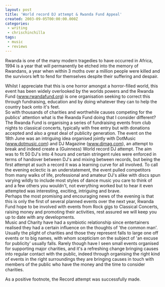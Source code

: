```yaml
---
layout: post
title: 'World record DJ attempt & Rwanda Fund Appeal'
created: 2003-09-05T00:00:00.000Z
categories:
 - writing
 - chrischinchilla
tags: 
 - music 
 - reviews
---
```


Rwanda is one of the many modern tragedies to have occurred in Africa, 1994 is a year that will permanently be etched into the memory of Rwandans, a year when within 3 moths over a million people were killed and the survivors left to fend for themselves despite their suffering and despair.

Whilst I appreciate that this is one horror amongst a horror-filled world, this event has been widely overlooked by the worlds powers and the Rwanda Fund (<a href='https://www.rwandafund.org' target='_blank'>www.rwandafund.org</a>) is one organisation seeking to correct this through fundraising, education and by doing whatever they can to help the country back onto it's feet.<br>So with thousands of charities and worthwhile causes competing for the publics' attention what is the Rwanda Fund doing that I consider different? The Rwanda Fund is organising a series of fundraising events from club nights to classical concerts, typically with free entry but with donations accepted and also a great deal of publicity generation. The event on the 18th June was an intriguing idea organised jointly with DotMusic (<a href='https://www.dotmusic.com' target='_blank'>www.dotmusic.com</a>) and DJ Magazine (<a href='https://www.djmag.com' target='_blank'>www.djmag.com</a>), an attempt to break and indeed create a (Guinness) World record DJ attempt. The aim was to fit 50 DJ's into 4 hours and certain stringent rules were enforced in terms of handover between DJ's and mixing between records, but being the first attempt at such a record it was a learning curve for all involved. To call the evening eclectic is an understatement, the event pulled competitors from many walks of life, professional and amateur DJ's alike with discs spun varying wildly to include most styles of dance music you care to think of and a few others you wouldn't, not everything worked but to hear it even attempted was interesting, exciting, intriguing and brave.<br> Perhaps the most promising and encouraging news of the evening is that this is only the first of several planned events over the next year, Rwanda Fund hope to be involved with events from Rock gigs to Classical Concerts, raising money and promoting their activities, rest assured we will keep you up to date with any developments.<br>Music and Charity have had a symbiotic relationship since entertainers realised they had a certain influence on the thoughts of 'the common man'. Usually the plight of charities and those they represent falls to large one off events or to big names, with whom scepticism on the subject of 'an excuse for publicity' usually falls. Rarely though have I seen small events organised for supporting major charities, and it's a refreshing change bringing causes into regular contact with the public, indeed through organising the right kind of events in the right surroundings they are bringing causes in touch with members of the public who have the money and the time to consider charities.

As a positive footnote, the Record attempt was successfully made.
